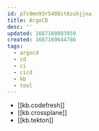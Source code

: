 ```yaml
---
id: p7s9mn93r5488it8zuhjjna
title: ArgoCD
desc: ''
updated: 1687160883959
created: 1687160644786
tags:
  - argocd
  - cd
  - ci
  - cicd
  - kb
  - tool
---
```


* [[kb.codefresh]]
* [[kb.crossplane]]
* [[kb.tekton]]
